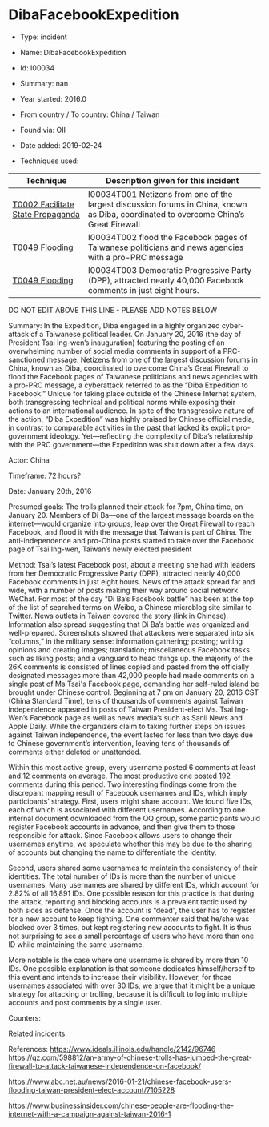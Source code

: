 # DibaFacebookExpedition

* Type: incident

* Name: DibaFacebookExpedition

* Id: I00034

* Summary: nan

* Year started: 2016.0

* From country / To country: China / Taiwan

* Found via: OII

* Date added: 2019-02-24

* Techniques used: 

| Technique | Description given for this incident |
| --------- | ------------------------- |
| [T0002 Facilitate State Propaganda](../techniques/T0002.md) | I00034T001 Netizens from one of the largest discussion forums in China, known as Diba, coordinated to overcome China’s Great Firewall |
| [T0049 Flooding](../techniques/T0049.md) | I00034T002 flood the Facebook pages of Taiwanese politicians and news agencies with a pro-PRC message |
| [T0049 Flooding](../techniques/T0049.md) | I00034T003 Democratic Progressive Party (DPP), attracted nearly 40,000 Facebook comments in just eight hours. |

DO NOT EDIT ABOVE THIS LINE - PLEASE ADD NOTES BELOW

Summary:  In  the Expedition, Diba  engaged in  a highly  organized  cyber-attack  of a  Taiwanese  political leader. On January 20, 2016 (the day of President Tsai Ing-wen’s inauguration) featuring the posting of an overwhelming number of social media comments in support of a PRC- sanctioned  message.
Netizens from one of the largest discussion forums in China, known as Diba, coordinated to overcome China’s Great Firewall to  flood the  Facebook pages  of Taiwanese   politicians and news  agencies  with a  pro-PRC  message, a  cyberattack referred  to as  the “Diba  Expedition to Facebook.”
Unique for taking place outside of the Chinese Internet system, both transgressing technical and political norms while exposing their actions to an international audience. In spite of the transgressive nature of the  action, “Diba  Expedition” was highly  praised by  Chinese official  media, in contrast  to comparable  activities in  the past  that lacked its explicit pro-government  ideology.
Yet—reflecting the complexity of Diba’s relationship with the PRC government—the Expedition
was shut down after a few days.

Actor: China

Timeframe: 72 hours?

Date: January 20th, 2016

Presumed goals:  The trolls planned their attack for 7pm, China time, on January 20. Members of Di Ba—one of the largest message boards on the internet—would organize into groups, leap over the Great Firewall to reach Facebook, and flood it with the message that Taiwan is part of China. The anti-independence and pro-China posts started to take over the Facebook page of Tsai Ing-wen, Taiwan’s newly elected president

Method: Tsai’s latest Facebook post, about a meeting she had with leaders from her Democratic Progressive Party (DPP), attracted nearly 40,000 Facebook comments in just eight hours.
News of the attack spread far and wide, with a number of posts making their way around social network WeChat. For most of the day “Di Ba’s Facebook battle” has been at the top of the list of searched terms on Weibo, a Chinese microblog site similar to Twitter. News outlets in Taiwan covered the story (link in Chinese).
Information also spread suggesting that Di Ba’s battle was organized and well-prepared. Screenshots showed that attackers were separated into six “columns,” in the military sense: information gathering; posting; writing opinions and creating images; translation; miscellaneous Facebook tasks such as liking posts; and a vanguard to head things up.
the majority of the 26K comments is consisted of lines copied and pasted from the officially
designated messages
 more than 42,000 people had made comments on a single post of Ms Tsai's Facebook page, demanding her self-ruled island be brought under Chinese control.
Beginning  at 7  pm on  January 20,  2016  CST (China  Standard  Time), tens  of  thousands of
comments against Taiwan  independence appeared  in posts  of Taiwan President-elect  Ms. Tsai Ing-Wen’s Facebook page as well as news media’s such as Sanli News and Apple Daily. While the organizers claim to taking further steps on issues against Taiwan independence, the event lasted for less than  two days due to Chinese  government’s intervention, leaving tens of thousands of comments either deleted or unattended.

Within this most active group, every username posted 6 comments at least and 12 comments
on average. The most productive one posted 192 comments during this period. Two interesting
findings come from the discrepant mapping result of Facebook usernames and IDs, which imply
participants’  strategy. First,  users might  share account.  We  found five  IDs,  each of  which is
associated with different usernames. According to one internal document downloaded from the
QQ group, some participants would register Facebook accounts in advance, and then give them to those responsible for attack. Since Facebook allows users to change their usernames anytime, we speculate  whether this  may be  due  to the  sharing of  accounts  but changing  the name  to differentiate the identity.

Second, users shared some usernames to maintain the consistency of their identities. The total
number of IDs is more than the number of unique usernames. Many  usernames are  shared by
different IDs, which account for 2.82% of all 16,891 IDs. One possible reason for this practice is
that during the attack, reporting and blocking accounts is a prevalent tactic used by both sides as defense. Once the account is “dead”, the user has to register for a new account to keep fighting. One commenter said that he/she was blocked over 3 times, but kept registering new accounts to fight. It  is thus not  surprising to see a  small percentage of users  who have more  than one ID while maintaining the same username.

More notable  is the  case where one  username is shared  by more  than 10  IDs. One possible
explanation is that someone dedicates himself/herself to this event and intends to increase their
visibility. However, for those usernames associated with over 30 IDs, we argue that it might be a
unique strategy for attacking or trolling, because it is difficult to log into multiple accounts and
post comments by a single user.

Counters: 

Related incidents: 

References:
https://www.ideals.illinois.edu/handle/2142/96746
  https://qz.com/598812/an-army-of-chinese-trolls-has-jumped-the-great-firewall-to-attack-taiwanese-independence-on-facebook/

https://www.abc.net.au/news/2016-01-21/chinese-facebook-users-flooding-taiwan-president-elect-account/7105228

https://www.businessinsider.com/chinese-people-are-flooding-the-internet-with-a-campaign-against-taiwan-2016-1



